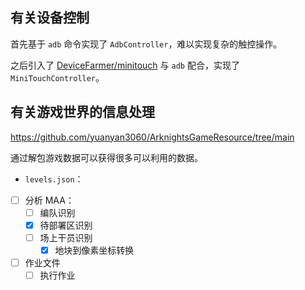 ## 有关设备控制

首先基于 `adb` 命令实现了 `AdbController`，难以实现复杂的触控操作。

之后引入了 [DeviceFarmer/minitouch](https://github.com/DeviceFarmer/minitouch) 与 `adb` 配合，实现了 `MiniTouchController`。

## 有关游戏世界的信息处理

https://github.com/yuanyan3060/ArknightsGameResource/tree/main

通过解包游戏数据可以获得很多可以利用的数据。

- `levels.json`：



- [ ] 分析 MAA：
    - [ ] 编队识别
    - [x] 待部署区识别
    - [ ] 场上干员识别
        - [x] 地块到像素坐标转换
- [ ] 作业文件
    - [ ] 执行作业